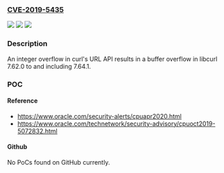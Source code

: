 ### [CVE-2019-5435](https://cve.mitre.org/cgi-bin/cvename.cgi?name=CVE-2019-5435)
![](https://img.shields.io/static/v1?label=Product&message=curl&color=blue)
![](https://img.shields.io/static/v1?label=Version&message=n%2Fa&color=blue)
![](https://img.shields.io/static/v1?label=Vulnerability&message=Incorrect%20Calculation%20of%20Buffer%20Size%20(CWE-131)&color=brighgreen)

### Description

An integer overflow in curl's URL API results in a buffer overflow in libcurl 7.62.0 to and including 7.64.1.

### POC

#### Reference
- https://www.oracle.com/security-alerts/cpuapr2020.html
- https://www.oracle.com/technetwork/security-advisory/cpuoct2019-5072832.html

#### Github
No PoCs found on GitHub currently.

